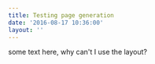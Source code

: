 ```yaml
---
title: Testing page generation
date: '2016-08-17 10:36:00'
layout: ''
---
```

some text here, why can't I use the layout?